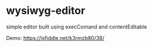 # wysiwyg-editor
simple editor built using execComand and contentEditable 

Demo: https://jsfiddle.net/k3rmzb80/38/ 
